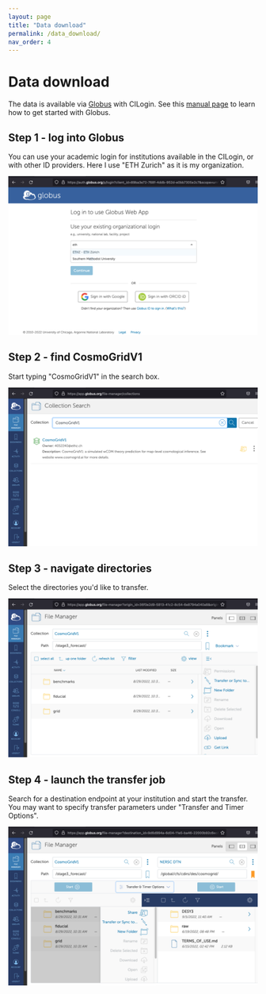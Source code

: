 ```yaml
---
layout: page
title: "Data download"
permalink: /data_download/
nav_order: 4
---
```


# Data download

The data is available via [Globus](https://www.globus.org) with CILogin.
See this [manual page](https://docs.globus.org/how-to/get-started/) to learn how to get started with Globus.

## Step 1 - log into Globus

You can use your academic login for institutions available in the CILogin, or with other ID providers. Here I use "ETH Zurich" as it is my organization. 

<img src="/figures/globus3.png"/>

## Step 2 - find CosmoGridV1

Start typing "CosmoGridV1" in the search box.

<img src="/figures/globus4.png"/>


## Step 3 - navigate directories

Select the directories you'd like to transfer.

<img src="/figures/globus5.png"/>

## Step 4 - launch the transfer job

Search for a destination endpoint at your institution and start the transfer. You may want to specify transfer parameters under "Transfer and Timer Options".

<img src="/figures/globus6.png"/>
